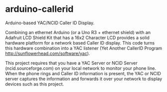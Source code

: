arduino-callerid
================

Arduino-based YAC/NCID Caller ID Display.

Combining an ethernet Arduino (or a Uno R3 + ethernet shield) with an 
Adafruit LCD Shield Kit that has a 16x2 Character LCD provides a solid hardware
platform for a network based Caller ID display.  This code turns this hardware
combination into a YAC listener (Yet Another CallerID Program http://sunflowerhead.com/software/yac).

This project requires that you have a YAC Server or NCID Server (ncid.sourceforge.com) 
on your local network to monitor your phone line.  When the phone rings and Caller ID 
information is present, the YAC or NCID server captures the information and forwards
it over your network to display devices such as this project.

